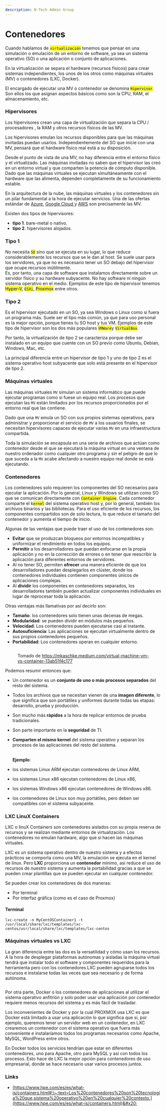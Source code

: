 ```yaml
---
description: N-Tech Admin Group
---
```


# Contenedores

Cuando hablamos de <mark style="color:blue;">`virtualización`</mark> tenemos que pensar en una simulación o emulación de un entorno de software, ya sea un sistema operativo (SO) o una aplicación o conjunto de aplicaciones.&#x20;

En la virtualización se separa el hardware (recursos físicos) para crear sistemas independientes, los unos de los otros como máquinas virtuales (MV) o contenedores (LXC, Docker).

El encargado de ejecutar una MV o contenedor se denomina <mark style="color:blue;">`Hipervisor`</mark>. Son ellos los que asignan aspectos básicos como son la CPU, RAM, el almacenamiento, etc.

### Hipervisores

Los hipervisores crean una capa de virtualización que separa la CPU / procesadores , la RAM y otros recursos físicos de las MV.

Los hipervisores emulan los recursos disponibles para que las máquinas invitadas puedan usarlos. Independientemente del SO que inicie con una MV, pensará que el hardware físico real está a su disposición.

Desde el punto de vista de una MV, no hay diferencia entre el entorno físico y el virtualizado. Las máquinas invitadas no saben que el hipervisor las creó en un entorno virtual y que comparten la potencia de cómputo disponible. Dado que las máquinas virtuales se ejecutan simultáneamente con el hardware que las alimenta, dependen completamente de su funcionamiento estable.

En la arquitectura de la nube, las máquinas virtuales y los contenedores sin un pilar fundamental a la hora de ejecutar servicios. Una de las ofertas estándar de [Azure](https://azure.microsoft.com/es-es/), [Google Cloud ](https://cloud.google.com/gcp/?hl=es\&utm\_source=google\&utm\_medium=cpc\&utm\_campaign=emea-es-all-es-bkws-all-all-trial-e-gcp-1011340\&utm\_content=text-ad-none-any-DEV\_c-CRE\_495030365273-ADGP\_Hybrid%20%7C%20BKWS%20-%20EXA%20%7C%20Txt%20\~%20GCP%20\~%20General%23v3-KWID\_43700060384861663-kwd-6458750523-userloc\_1005424\&utm\_term=KW\_google%20cloud-NET\_g-PLAC\_\&gclid=EAIaIQobChMIxIaPjdf5-gIVAdZ3Ch10-QQ6EAAYASAAEgLKMfD\_BwE\&gclsrc=aw.ds)y [AWS](https://aws.amazon.com/es/free/?trk=2d5aad89-991b-4184-98b5-1f562e3102c8\&sc\_channel=ps\&s\_kwcid=AL!4422!3!561218200770!e!!g!!aws\&ef\_id=EAIaIQobChMIvqb7ntf5-gIVAvd3Ch07UAHlEAAYASAAEgJ71fD\_BwE:G:s\&s\_kwcid=AL!4422!3!561218200770!e!!g!!aws\&all-free-tier.sort-by=item.additionalFields.SortRank\&all-free-tier.sort-order=asc\&awsf.Free%20Tier%20Types=\*all\&awsf.Free%20Tier%20Categories=\*all) son precisamente las MV.

Existen dos tipos de hipervisores:&#x20;

* **tipo 1**.  bare-metal o nativo.
* **tipo 2**. hipervisores alojados.

### **Tipo 1**

No necesita <mark style="color:blue;">`SO`</mark> sino que se ejecuta en su lugar, lo que reduce considerablemente los recursos que se le dan al host. Se suele usar para los servidores, ya que no es necesario tener un SO debajo del hipervisor que ocupe recursos inútilmente. \
Es, por tanto, una capa de software que instalamos directamente sobre un servidor físico y su hardware subyacente. No hay software ni ningún sistema operativo en el medio. Ejemplos de este tipo de hipervisor tenemos <mark style="color:blue;">Hyper-V</mark>, <mark style="color:blue;">`ESXi`</mark>, <mark style="color:blue;">Proxmox</mark> entre otros.

### **Tipo 2**

Es el hipervisor ejecutado en un SO, ya sea Windows o Linux como si fuera un programa más. Suele ser el tipo más común, ya que para uso personal es la mejor opción, porque tienes tu SO host y tus VM.  Ejemplos de este tipo de hipervisor son los dos más populares <mark style="color:blue;">`VMWare`</mark>y <mark style="color:blue;">`VirtualBox`</mark>.&#x20;

Por tanto, la virtualización de tipo 2 se caracteriza porque debe ser instalado en un equipo que cuente con un SO previo como Ubuntu, Debian, Windows,  Mac, etc.

La principal diferencia entre un hipervisor de tipo 1 y uno de tipo 2 es el sistema operativo host subyacente que solo está presente en el hipervisor de tipo 2. &#x20;

### Máquinas virtuales

Las máquinas virtuales `MV` simulan un sistema informático que puede ejecutar programas como si fuese un equipo real. Los procesos que ejecutan las `MV` están limitados por los recursos proporcionados por el entorno real que las contiene.

Dado que una `MV` emula un SO con sus propios sistemas operativos, para administrar y proporcionar el servicio de `MV` a los usuarios finales, se necesitan hipervisores capaces de ejecutar varias `MV` en una infraestructura compartida.&#x20;

Toda la simulación se encapsula en una serie de archivos que actúan como contenedor desde el que se ejecutará la máquina virtual en una ventana de nuestro ordenador como cualquier otro programa y sin el peligro de que lo que suceda a la `MV` acabe afectando a nuestro equipo real donde se está ejecutando.

### Contenedores

Los contenedores solo requieren los componentes del SO necesarios para ejecutar la aplicación. Por lo general, Linux y Windows se utilizan como SO que se comunican directamente con <mark style="color:blue;">`Container Engine`</mark>. Cada contenedor comparte el k<mark style="color:blue;">`ernel`</mark> del sistema operativo host y, por lo general, también los archivos binarios y las bibliotecas. Para el uso eficiente de los recursos, los componentes compartidos son de solo lectura, lo que reduce el tamaño del contenedor y aumenta el tiempo de inicio. &#x20;

Algunas de las ventajas que puede traer el uso de los contenedores son:&#x20;

* **Evitar** que se produzcan bloqueos por entornos incompatibles y uniformizar el rendimiento en todos los equipos.&#x20;
* **Permitir** a los desarrolladores que puedan enfocarse en la propia aplicación y no en la corrección de errores o en tener que reescribir la aplicación para diferentes entornos de servidores.&#x20;
* Al no tener SO, permiten **ofrecer** una manera eficiente de que los desarrolladores puedan desplegarlos en clúster, donde los contenedores individuales contienen componentes únicos de aplicaciones complejas.&#x20;
* Al **dividir** los componentes en contenedores separados, los desarrolladores también pueden actualizar componentes individuales en lugar de reprocesar toda la aplicación.

Otras ventajas más llamativas por así decirlo son:

* **Tamaño**: los contenedores solo tienen unas decenas de megas.
* **Modularidad**: se pueden dividir en módulos más pequeños.
* **Velocidad**: Los contenedores pueden ejecutarse casi al instante.
* **Autosuficiencia**: Las aplicaciones se ejecutan virtualmente dentro de sus propios contenedores pequeños.
* **Portabilidad**: Los contenedores operan en cualquier entorno.

<figure><img src="../../.gitbook/assets/image (146).png" alt=""><figcaption><p>Tomado de <a href="https://mkaschke.medium.com/virtual-machine-vm-vs-container-13ab51f4c177">https://mkaschke.medium.com/virtual-machine-vm-vs-container-13ab51f4c177</a></p></figcaption></figure>

Podemos resumir entonces que:

* Un contenedor es un **conjunto de uno o más procesos separados** del resto del sistema.
* Todos los archivos que se necesitan vienen de una **imagen diferente**, lo que significa que son portátiles y uniformes durante todas las etapas: desarrollo, prueba y producción.
* Son mucho más **rápidos** a la hora de replicar entornos de prueba tradicionales.
* Son parte importante en la **seguridad** de TI.
*   **Comparten el mismo kernel** del sistema operativo y separan los procesos de las aplicaciones del resto del sistema.&#x20;

    \
    **Ejemplo**:
* los sistemas Linux ARM ejecutan contenedores de Linux ARM,&#x20;
* los sistemas Linux x86 ejecutan contenedores de Linux x86,&#x20;
* los sistemas Windows x86 ejecutan contenedores de Windows x86.&#x20;
* los contenedores de Linux son muy portátiles, pero deben ser compatibles con el sistema subyacente.

### LXC LinuX Containers <a href="#bkmrk-page-title" id="bkmrk-page-title"></a>

LXC o linuX Containers son contenedores aislados con su propia reserva de recursos y se realizan mediante entornos de virtualización. Los contenedores no emulan hardware, algo que si hacen las máquinas virtuales.&#x20;

LXC es un sistema operativo dentro de nuestro sistema y a efectos prácticos se comporta como una MV, la emulación se ejecuta en el kernel de linux. Pero **LXC** proporciona un **contenedor** mínimo, así reduce el uso de recursos de nuestro sistema y aumenta la portabilidad gracias a que se pueden crear plantillas que se pueden ejecutar en cualquier contenedor.

Se pueden crear los contenedores de dos maneras:

* Por terminal
* Por interfaz gráfica (como es el caso de Proxmox)

#### Terminal <a href="#_rv7olwu9z7el" id="_rv7olwu9z7el"></a>

`lxc-create -n MyCentOSContainer1 -t /usr/local/share/lxc/templates/lxc-centos/usr/local/share/lxc/templates/lxc-centos`

### Máquinas virtuales vs LXC

La gran diferencia entre las dos es la versatilidad y cómo usan los recursos. A la hora de desplegar plataformas autónomas y aisladas la máquina virtual tendrá que instalar todo el software y componentes requeridos para la herramienta pero con los contenedores LXC pueden agruparse todos los recursos e instalarse todas las veces que sea necesario y de forma autónoma.

<figure><img src="../../.gitbook/assets/image (155).png" alt=""><figcaption></figcaption></figure>

Por otra parte, Docker o los contenedores de aplicaciones al utilizar el sistema operativo anfitrión y solo poder usar una aplicación por contenedor requiere menos recursos del sistema y es más fácil de trasladar.

Los inconvenientes de Docker y por la cual PROXMOX usa LXC es que Docker está limitado a usar una aplicación lo que significa que si, por ejemplo, queremos tener un servidor web en un contenedor, en LXC crearemos un contenedor con el sistema operativo que fuera más conveniente e instalaríamos todos los programas necesarios como Apache, MySQL, WordPress entre otros.

En Docker todos los servicios tendrían que estar en diferentes contenedores, uno para Apache, otro para MySQL y así con todos los procesos. Esto hace de LXC la mejor opción para contenedores de uso empresarial, donde se hace necesario usar varios procesos juntos.

### Links

* [https://www.hpe.com/es/es/what-is/containers.html#:\~:text=Los%20contenedores%20son%20tecnología%20que,sistema%20operativo%20en%20cualquier%20contexto.](https://www.hpe.com/es/es/what-is/containers.html)&#x20;

